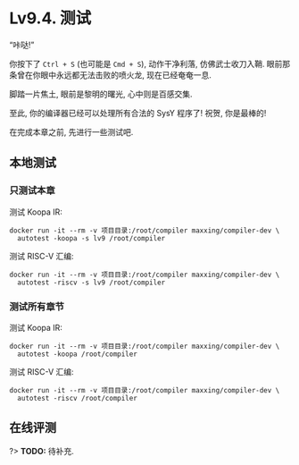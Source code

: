 # Lv9.4. 测试

“咔哒!”

你按下了 `Ctrl + S` (也可能是 `Cmd + S`), 动作干净利落, 仿佛武士收刀入鞘. 眼前那条曾在你眼中永远都无法击败的喷火龙, 现在已经奄奄一息.

脚踏一片焦土, 眼前是黎明的曙光, 心中则是百感交集.

至此, 你的编译器已经可以处理所有合法的 SysY 程序了! 祝贺, 你是最棒的!

在完成本章之前, 先进行一些测试吧.

## 本地测试

### 只测试本章

测试 Koopa IR:

```
docker run -it --rm -v 项目目录:/root/compiler maxxing/compiler-dev \
  autotest -koopa -s lv9 /root/compiler
```

测试 RISC-V 汇编:

```
docker run -it --rm -v 项目目录:/root/compiler maxxing/compiler-dev \
  autotest -riscv -s lv9 /root/compiler
```

### 测试所有章节

测试 Koopa IR:

```
docker run -it --rm -v 项目目录:/root/compiler maxxing/compiler-dev \
  autotest -koopa /root/compiler
```

测试 RISC-V 汇编:

```
docker run -it --rm -v 项目目录:/root/compiler maxxing/compiler-dev \
  autotest -riscv /root/compiler
```

## 在线评测

?> **TODO:** 待补充.
